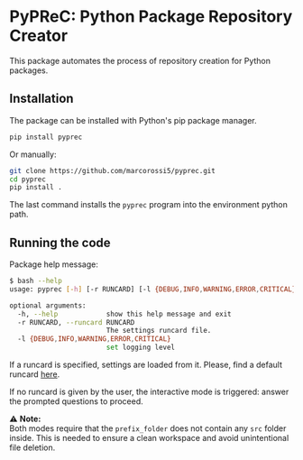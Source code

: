 # PyPReC: Python Package Repository Creator

This package automates the process of repository creation for Python packages.

## Installation

The package can be installed with Python's pip package manager.

```bash
pip install pyprec
```

Or manually:

```bash
git clone https://github.com/marcorossi5/pyprec.git
cd pyprec
pip install .
```

The last command installs the `pyprec` program into the environment python path.

## Running the code

Package help message:

```bash
$ bash --help
usage: pyprec [-h] [-r RUNCARD] [-l {DEBUG,INFO,WARNING,ERROR,CRITICAL}]

optional arguments:
  -h, --help            show this help message and exit
  -r RUNCARD, --runcard RUNCARD
                        The settings runcard file.
  -l {DEBUG,INFO,WARNING,ERROR,CRITICAL}
                        set logging level
```

If a runcard is specified, settings are loaded from it. Please, find a default
runcard [here](./cards/default_runcard.yaml).

If no runcard is given by the user, the interactive mode is triggered: answer
the prompted questions to proceed.

:warning: **Note:**  
Both modes require that the `prefix_folder` does not contain any `src` folder
inside. This is needed to ensure a clean workspace and avoid unintentional file
deletion.
